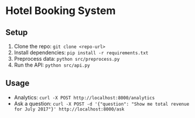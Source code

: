 # Hotel Booking System

## Setup
1. Clone the repo: `git clone <repo-url>`
2. Install dependencies: `pip install -r requirements.txt`
3. Preprocess data: `python src/preprocess.py`
4. Run the API: `python src/api.py`

## Usage
- Analytics: `curl -X POST http://localhost:8000/analytics`
- Ask a question: `curl -X POST -d '{"question": "Show me total revenue for July 2017"}' http://localhost:8000/ask`